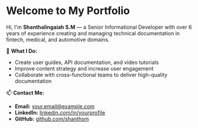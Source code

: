 # Welcome to My Portfolio

Hi, I'm **Shanthalingaiah S.M** — a Senior Informational Developer with over 6 years of experience creating and managing technical documentation in fintech, medical, and automotive domains.

🚀 **What I Do:**
- Create user guides, API documentation, and video tutorials  
- Improve content strategy and increase user engagement  
- Collaborate with cross-functional teams to deliver high-quality documentation

📫 **Contact Me:**  
- **Email:** your.email@example.com  
- **LinkedIn:** [linkedin.com/in/yourprofile](https://linkedin.com/in/yourprofile)  
- **GitHub:** [github.com/shanthsm](https://github.com/shanthsm)  
